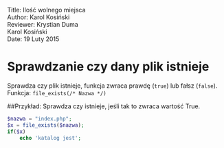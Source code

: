 Title: 		Ilość wolnego miejsca  
Author:		Karol Kosiński  
Reviewer:	Krystian Duma  
			Karol Kosiński  
Date: 		19 Luty 2015  

# Sprawdzanie czy dany plik istnieje

Sprawdza czy plik istnieje, funkcja zwraca prawdę (`true`) lub fałsz (`false`).
Funkcja: `file_exists(/* Nazwa */)`

##Przykład:
Sprawdza czy istnieje, jeśli tak to zwraca wartość True.

```php
$nazwa = "index.php";
$x = file_exists($nazwa);
if($x)
    echo 'katalog jest';
```
